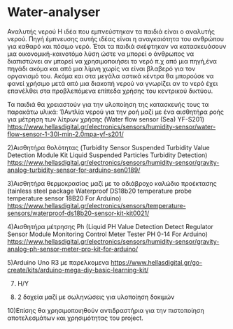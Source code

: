 # Water-analyser
Αναλυτής νερού
Η ιδέα που εμπνεύστηκαν τα παιδιά είναι ο αναλυτής νερού. Πηγή έμπνευσης αυτής ιδέας είναι η αναγκαιότητα του ανθρώπου  για καθαρό και πόσιμο νερό. Έτσι τα παιδιά σκέφτηκαν να κατασκευάσουν μια οικονομική-καινοτόμο λύση ώστε να μπορεί ο άνθρωπος να διαπιστώνει αν μπορεί να χρησιμοποιήσει το νερό π.χ από μια πηγή,ένα πηγάδι ακόμα και από μια λίμνη χωρίς να είναι βλαβερό για  τον οργανισμό του. Ακόμα και στα μεγάλα αστικά κέντρα θα μπορούσε να φανεί χρήσιμο μετά από μια διακοπή νερού να γνωρίζει αν το νερό έχει επανέλθει στα προβλεπόμενα επίπεδα χρήσης του κεντρικού δικτύου. 
  
  Τα παιδιά θα χρειαστούν για την υλοποίηση της κατασκευής τους τα παρακάτω υλικά:
1)Αντλία νερού για την ροή μαζί με ένα αισθητήρα ροής για μέτρηση των λίτρων χρήσης (Water flow sensor (Sea) YF-S201)
https://www.hellasdigital.gr/electronics/sensors/humidity-sensor/water-flow-sensor-1-30l-min-2.0mpa-yf-s201/

2)Αισθητήρα θολότητας (Turbidity Sensor Suspended Turbidity Value Detection Module Kit Liquid Suspended Particles Turbidity Detection)
https://www.hellasdigital.gr/electronics/sensors/humidity-sensor/gravity-analog-turbidity-sensor-for-arduino-sen0189/

3)Αισθητήρα θερμοκρασίας μαζί με το αδιάβροχο καλώδιο προέκτασης (tainless steel package Waterproof DS18b20 temperature probe temperature sensor 18B20 For Arduino)
https://www.hellasdigital.gr/electronics/sensors/temperature-sensors/waterproof-ds18b20-sensor-kit-kit0021/

4)Αισθητήρα μέτρησης Ph (Liquid PH Value Detection Detect Regulator Sensor Module Monitoring Control Meter Tester PH 0-14 For Arduino)
https://www.hellasdigital.gr/electronics/sensors/humidity-sensor/gravity-analog-ph-sensor-meter-pro-kit-for-arduino/

5)Arduino Uno R3 με παρελκομενα
https://www.hellasdigital.gr/go-create/kits/arduino-mega-diy-basic-learning-kit/

7) Η/Υ 

8) 2 δοχεία μαζί με σωληνώσεις για υλοποίηση δοκιμών

10)Επίσης θα χρησιμοποιηθούν αντιδραστήρια για την πιστοποίηση αποτελεσμάτων και χρησιμότητας του project.
